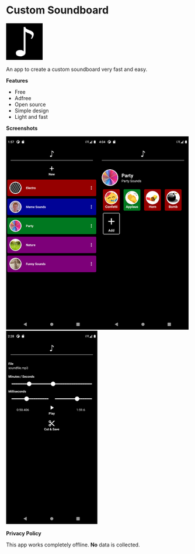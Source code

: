 # Custom Soundboard

<img src="images/icon.png" width=100>

An app to create a custom soundboard very fast and easy.

<b>Features</b>
<ul>
<li>Free</li>
<li>Adfree</li>
<li>Open source</li>
<li>Simple design</li>
<li>Light and fast</li>
</ul>

<b>Screenshots</b>

<img src="images/screenshot1.png" width=250><img src="images/screenshot2.png" width=250><img src="images/screenshot3.png" width=250>

<b>Privacy Policy</b>

This app works completely offline. <b>No</b> data is collected.

